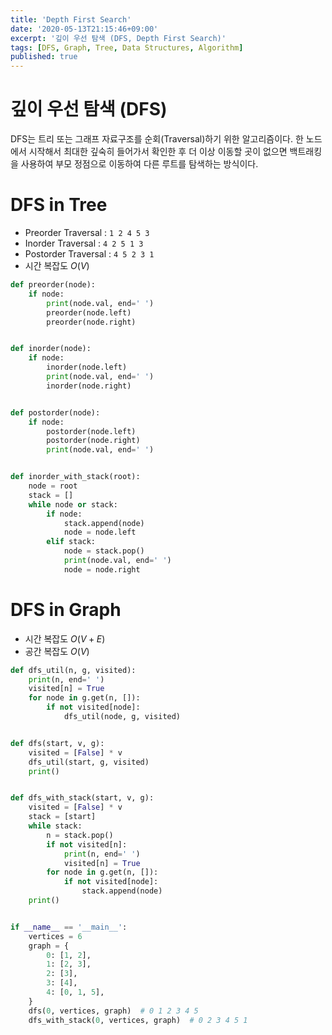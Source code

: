 ```yaml
---
title: 'Depth First Search'
date: '2020-05-13T21:15:46+09:00'
excerpt: '깊이 우선 탐색 (DFS, Depth First Search)'
tags: [DFS, Graph, Tree, Data Structures, Algorithm]
published: true
---
```


# 깊이 우선 탐색 (DFS)

DFS는 트리 또는 그래프 자료구조를 순회(Traversal)하기 위한 알고리즘이다. 한 노드에서 시작해서 최대한 깊숙히 들어가서 확인한 후 더 이상 이동할 곳이 없으면 백트래킹을 사용하여 부모 정점으로 이동하여 다른 루트를 탐색하는 방식이다.

# DFS in Tree

- Preorder Traversal : `1 2 4 5 3`
- Inorder Traversal : `4 2 5 1 3`
- Postorder Traversal : `4 5 2 3 1`
- 시간 복잡도 $O(V)$

```py
def preorder(node):
    if node:
        print(node.val, end=' ')
        preorder(node.left)
        preorder(node.right)


def inorder(node):
    if node:
        inorder(node.left)
        print(node.val, end=' ')
        inorder(node.right)


def postorder(node):
    if node:
        postorder(node.left)
        postorder(node.right)
        print(node.val, end=' ')


def inorder_with_stack(root):
    node = root
    stack = []
    while node or stack:
        if node:
            stack.append(node)
            node = node.left
        elif stack:
            node = stack.pop()
            print(node.val, end=' ')
            node = node.right
```

# DFS in Graph

- 시간 복잡도 $O(V+E)$
- 공간 복잡도 $O(V)$

```py
def dfs_util(n, g, visited):
    print(n, end=' ')
    visited[n] = True
    for node in g.get(n, []):
        if not visited[node]:
            dfs_util(node, g, visited)


def dfs(start, v, g):
    visited = [False] * v
    dfs_util(start, g, visited)
    print()


def dfs_with_stack(start, v, g):
    visited = [False] * v
    stack = [start]
    while stack:
        n = stack.pop()
        if not visited[n]:
            print(n, end=' ')
            visited[n] = True
        for node in g.get(n, []):
            if not visited[node]:
                stack.append(node)
    print()


if __name__ == '__main__':
    vertices = 6
    graph = {
        0: [1, 2],
        1: [2, 3],
        2: [3],
        3: [4],
        4: [0, 1, 5],
    }
    dfs(0, vertices, graph)  # 0 1 2 3 4 5
    dfs_with_stack(0, vertices, graph)  # 0 2 3 4 5 1
```
